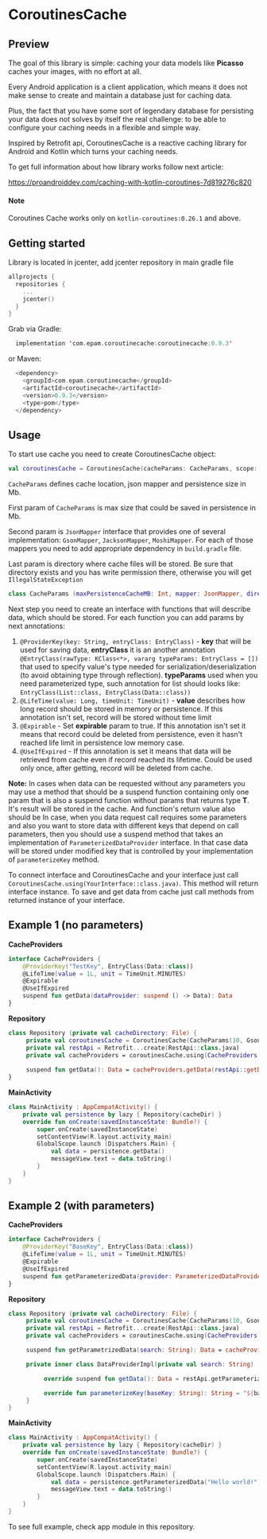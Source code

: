 # CoroutinesCache

## Preview
The goal of this library is simple: caching your data models like **Picasso** caches your images, with no effort at all.

Every Android application is a client application, which means it does not make sense to create and maintain a database just for caching data.

Plus, the fact that you have some sort of legendary database for persisting your data does not solves by itself the real challenge: to be able to configure your caching needs in a flexible and simple way.

Inspired by Retrofit api, CoroutinesCache is a reactive caching library for Android and Kotlin which turns your caching needs.

To get full information about how library works follow next article:

https://proandroiddev.com/caching-with-kotlin-coroutines-7d819276c820

#### Note

Coroutines Cache works only on `kotlin-coroutines:0.26.1` and above.

## Getting started

Library is located in jcenter, add jcenter repository in main gradle file

```kotlin
allprojects {
  repositories {
    ...
    jcenter()
  }
}
```

Grab via Gradle:

```kotlin
  implementation 'com.epam.coroutinecache:coroutinecache:0.9.3'
```
or Maven:

```kotlin
  <dependency>
    <groupId>com.epam.coroutinecache</groupId>
    <artifactId>coroutinecache</artifactId>
    <version>0.9.3</version>
    <type>pom</type>
  </dependency>
```



## Usage

To start use cache you need to create CoroutinesCache object: 

```kotlin
val coroutinesCache = CoroutinesCache(cacheParams: CacheParams, scope: CoroutineScope)
```

`CacheParams` defines cache location, json mapper and persistence size in Mb.

First param of `CacheParams` is max size that could be saved in persistence in Mb.

Second param is `JsonMapper` interface that provides one of several implementation: `GsonMapper`, `JacksonMapper`, `MoshiMapper`. For each of those mappers you need to add appropriate dependency in `build.gradle` file.

Last param is directory where cache files will be stored. Be sure that directory exists and you has write permission there, otherwise you will get `IllegalStateException`

```kotlin
class CacheParams (maxPersistenceCacheMB: Int, mapper: JsonMapper, directory: File)
```

Next step you need to create an interface with functions that will describe data, which should be stored. For each function you can add params by next annotations:

1. `@ProviderKey(key: String, entryClass: EntryClass)` - **key** that will be used for saving data, **entryClass** it is an another annotation `@EntryClass(rawType: KClass<*>, vararg typeParams: EntryClass = [])` that used to specify value's type needed for serialization/deserialization (to avoid obtaining type through reflection). **typeParams** used when you need parameterized type, such annotation for list should looks like: `EntryClass(List::class, EntryClass(Data::class))`
2. `@LifeTime(value: Long, timeUnit: TimeUnit)` - **value** describes how long record should be stored in memory or persistence. If this annotation isn't set, record will be stored without time limit
3. `@Expirable` - Set **expirable** param to true. If this annotation isn't set it means that record could be deleted from persistence, even it hasn't reached life limit in persistence low memory case.
4. `@UseIfExpired` - If this annotation is set it means that data will be retrieved from cache even if record reached its lifetime. Could be used only once, after getting, record will be deleted from cache.

**Note:** In cases when data can be requested without any parameters you may use a method that should be a suspend function containing only one param that is also a suspend function without params that returns type **T**. It's result will be stored in the cache. And function's return value also should be **<T>**
In case, when you data request call requires some parameters and also you want to store data with different keys that depend on call parameters, then you should use a suspend method that takes an implementation of `ParameterizedDataProvider` interface. In that case data will be stored under modified key that is controlled by your implementation of `parameterizeKey` method.

To connect interface and CoroutinesCache and your interface just call `CoroutinesCache.using(YourInterface::class.java)`. This method will return interface instance. To save and get data from cache just call methods from returned instance of your interface.
## Example 1 (no parameters)

**CacheProviders**
```kotlin
interface CacheProviders {
    @ProviderKey("TestKey", EntryClass(Data::class))
    @LifeTime(value = 1L, unit = TimeUnit.MINUTES)
    @Expirable
    @UseIfExpired
    suspend fun getData(dataProvider: suspend () -> Data): Data
}
```

**Repository**
```kotlin
class Repository (private val cacheDirectory: File) {
     private val coroutinesCache = CoroutinesCache(CacheParams(10, GsonMapper(), cacheDirectory))
     private val restApi = Retrofit...create(RestApi::class.java)
     private val cacheProviders = coroutinesCache.using(CacheProviders::class.java)
     
     suspend fun getData(): Data = cacheProviders.getData(restApi::getData)
}
```
**MainActivity**
```kotlin
class MainActivity : AppCompatActivity() {
    private val persistence by lazy { Repository(cacheDir) }
    override fun onCreate(savedInstanceState: Bundle?) {
        super.onCreate(savedInstanceState)
        setContentView(R.layout.activity_main)
        GlobalScope.launch (Dispatchers.Main) {
            val data = persistence.getData()
            messageView.text = data.toString()
        }
    }
}
````

## Example 2 (with parameters)

**CacheProviders**
```kotlin
interface CacheProviders {
    @ProviderKey("BaseKey", EntryClass(Data::class))
    @LifeTime(value = 1L, unit = TimeUnit.MINUTES)
    @Expirable
    @UseIfExpired
    suspend fun getParameterizedData(provider: ParameterizedDataProvider<Data>): Data
}
```

**Repository**
```kotlin
class Repository (private val cacheDirectory: File) {
     private val coroutinesCache = CoroutinesCache(CacheParams(10, GsonMapper(), cacheDirectory))
     private val restApi = Retrofit...create(RestApi::class.java)
     private val cacheProviders = coroutinesCache.using(CacheProviders::class.java)

     suspend fun getParametrizedData(search: String): Data = cacheProviders.getParameterizedData(DataProviderImpl())

     private inner class DataProviderImpl(private val search: String) : ParameterizedDataProvider<Data> {

          override suspend fun getData(): Data = restApi.getParameterizedData(search)

          override fun parameterizeKey(baseKey: String): String = "${baseKey}_$search"
     }
}
```
**MainActivity**
```kotlin
class MainActivity : AppCompatActivity() {
    private val persistence by lazy { Repository(cacheDir) }
    override fun onCreate(savedInstanceState: Bundle?) {
        super.onCreate(savedInstanceState)
        setContentView(R.layout.activity_main)
        GlobalScope.launch (Dispatchers.Main) {
            val data = persistence.getParameterizedData("Hello world!")
            messageView.text = data.toString()
        }
    }
}
````

To see full example, check app module in this repository. 
